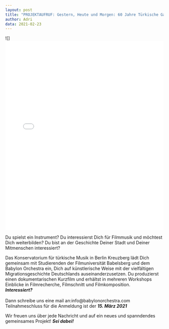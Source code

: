 ```yaml
---
layout: post
title: "PROJEKTAUFRUF: Gestern, Heute und Morgen: 60 Jahre Türkische Gastarbeiter:innen in Deutschland Ein Filmmusik- und Recherche-Workshop mit Babylon ORCHESTRA".
author: Adri
data: 2021-02-23
---
```


![]<embed src="/styles/press/BO_Projektaufruf_PDF.pdf" type="application/pdf" width="100%" height="600px" />

Du spielst ein Instrument? Du interessierst Dich für Filmmusik und möchtest Dich weiterbilden? Du bist an der Geschichte Deiner Stadt und Deiner Mitmenschen interessiert?<br />
<p>
Das Konservatorium für türkische Musik in Berlin Kreuzberg lädt Dich gemeinsam mit Studierenden der Filmuniversität Babelsberg und dem Babylon Orchestra ein, Dich auf künstlerische Weise mit der vielfältigen Migrationsgeschichte Deutschlands auseinanderzusetzen. Du produzierst einen dokumentarischen Kurzfilm und erhältst in mehreren Workshops Einblicke in Filmrecherche, Filmschnitt und Filmkomposition.<br />
<b><i>Interessiert?</i></b><br />
<br />
Dann schreibe uns eine mail an:<ahref="mailto:info@babylonorchestra.com">info@babylonorchestra.com</a>
<br />
Teilnahmeschluss für die Anmeldung ist der <b><i>15. März 2021</i></b> <br />
<p>
Wir freuen uns über jede Nachricht und auf ein neues und spanndendes gemeinsames Projekt! 
<b><i>Sei dabei!</i></b>
 <p>
